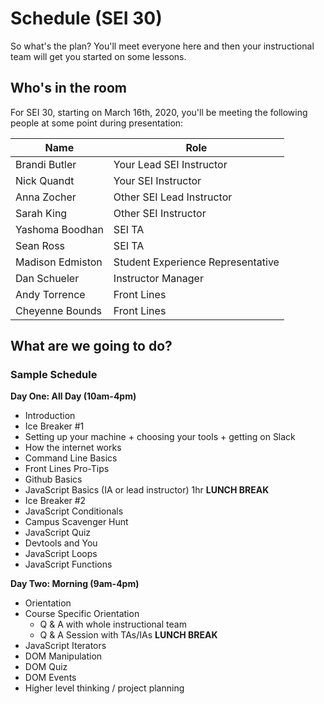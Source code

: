 # Schedule (SEI 30)

So what's the plan? You'll meet everyone here and then your instructional team will get you started on some lessons.

## Who's in the room

For SEI 30, starting on March 16th, 2020, you'll be meeting the following people at some point during presentation:

| Name | Role |
| --------------- | ------------------------ |
| Brandi Butler | Your Lead SEI Instructor |
| Nick Quandt | Your SEI Instructor |
| Anna Zocher | Other SEI Lead Instructor |
| Sarah King | Other SEI Instructor |
| Yashoma Boodhan | SEI TA |
| Sean Ross | SEI TA |
| Madison Edmiston | Student Experience Representative |
| Dan Schueler | Instructor Manager |
| Andy Torrence | Front Lines |
| Cheyenne Bounds | Front Lines |

## What are we going to do?

### Sample Schedule

**Day One: All Day (10am-4pm)**
* Introduction 
* Ice Breaker #1 
* Setting up your machine + choosing your tools + getting on Slack 
* How the internet works 
* Command Line Basics
* Front Lines Pro-Tips 
* Github Basics
* JavaScript Basics (IA or lead instructor) 1hr
**LUNCH BREAK**
* Ice Breaker #2 
* JavaScript Conditionals 
* Campus Scavenger Hunt 
* JavaScript Quiz 
* Devtools and You 
* JavaScript Loops 
* JavaScript Functions 

**Day Two: Morning (9am-4pm)**
* Orientation 
* Course Specific Orientation 
  * Q & A with whole instructional team
  * Q & A Session with TAs/IAs 
**LUNCH BREAK**
* JavaScript Iterators 
* DOM Manipulation 
* DOM Quiz
* DOM Events 
* Higher level thinking / project planning 
